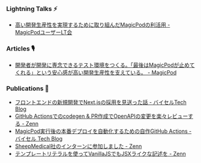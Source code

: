 <!-- ### Hi there 👋 -->

<!--
**t-jimbo/t-jimbo** is a ✨ _special_ ✨ repository because its `README.md` (this file) appears on your GitHub profile.

Here are some ideas to get you started:

- 🔭 I’m currently working on ...
- 🌱 I’m currently learning ...
- 👯 I’m looking to collaborate on ...
- 🤔 I’m looking for help with ...
- 💬 Ask me about ...
- 📫 How to reach me: ...
- 😄 Pronouns: ...
- ⚡ Fun fact: ...
-->

### Lightning Talks ⚡

- [高い開発生産性を実現するために取り組んだMagicPodの利活用 - MagicPodユーザーLT会](https://speakerdeck.com/jimbo/gao-ikai-fa-sheng-chan-xing-woshi-xian-surutameniqu-rizu-ndamagicpodnoli-huo-yong)

### Articles 🎙️

- [開発者が開発に専念できるテスト環境をつくる。「最後はMagicPodが止めてくれる」という安心感が高い開発生産性を支えている。 - MagicPod](https://magicpod.com/customer-stories/buysell/)


### Publications 📖

- [フロントエンドの新規開発でNext.jsの採用を見送った話 - バイセルTech Blog](https://tech.buysell-technologies.com/entry/adventcalendar2023-12-10)
- [GitHub Actionsでのcodegen & PR作成でOpenAPIの変更を楽々レビューする - Zenn](https://zenn.dev/jimbeem/articles/repository-dispatch-codegen)
- [MagicPod実行後の本番デプロイを自動化するための自作GitHub Actions - バイセル Tech Blog](https://tech.buysell-technologies.com/entry/magicpod-action)
- [SheepMedical社のインターンに参加しました - Zenn](https://zenn.dev/jimbeem/articles/cc564e9267754c)
- [テンプレートリテラルを使ってVanillaJSでもJSXライクな記述を - Zenn](https://zenn.dev/jimbeem/articles/1c19a810b2f673)
